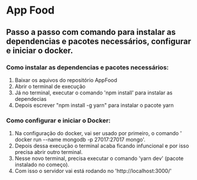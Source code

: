 # App Food

## Passo a passo com comando para instalar as dependencias e pacotes necessários, configurar e iniciar o docker.

### Como instalar as dependencias e pacotes necessários:

1. Baixar os aquivos do repositório AppFood
2. Abrir o terminal de execução
3. Já no terminal, executar o comando 'npm install' para instalar as dependecias
4. Depois escrever "npm install -g yarn" para instalar o pacote yarn

### Como configurar e iniciar o Docker:

1. Na configuração do docker, vai ser usado por primeiro, o comando ' docker run --name mongodb -p 27017:27017 mongo'.
2. Depois dessa execução o terminal acaba ficando infuncional e por isso precisa abrir outro terminal.
3. Nesse novo terminal, precisa executar o comando 'yarn dev' (pacote instalado no começo).
4. Com isso o servidor vai está rodando no 'http://localhost:3000/'

###

